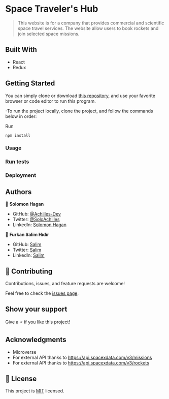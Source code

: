 # Space Traveler's Hub

> This website is for a company that provides commercial and scientific space travel services. The website allow users to book rockets and join selected space missions.

## Built With

- React
- Redux

## Getting Started

 You can simply clone or download [this repository](https://github.com/Fsher07/Space-Travelers-Hub.git), and use your favorite browser or code editor to run this program.

-To run the project locally, clone the project, and follow the commands below in order:

Run
  ```
  npm install
```

### Usage

### Run tests

### Deployment



## Authors

👤 **Solomon Hagan**

- GitHub: [@Achilles-Dev](https://github.com/Achilles-Dev/)
- Twitter: [@SoloAchilles](https://twitter.com/SoloAchilles/)
- LinkedIn: [Solomon Hagan](https://www.linkedin.com/in/solomon-hagan/)


👤 **Furkan Salim Hıdır**

- GitHub: [Salim](https://github.com/Fsher07)
- Twitter: [Salim](https://twitter.com/furkansalimhdr1)
- LinkedIn: [Salim](https://www.linkedin.com/in/furkan-salim-h%C4%B1d%C4%B1r-3441ab1b2/)

## 🤝 Contributing

Contributions, issues, and feature requests are welcome!

Feel free to check the [issues page](https://github.com/Fsher07/JavaScript-group-capstone/issues).

## Show your support

Give a ⭐️ if you like this project!

## Acknowledgments

- Microverse
- For external API thanks to https://api.spacexdata.com/v3/missions
- For external API thanks to https://api.spacexdata.com/v3/rockets

## 📝 License

This project is [MIT](./MIT.md) licensed.
